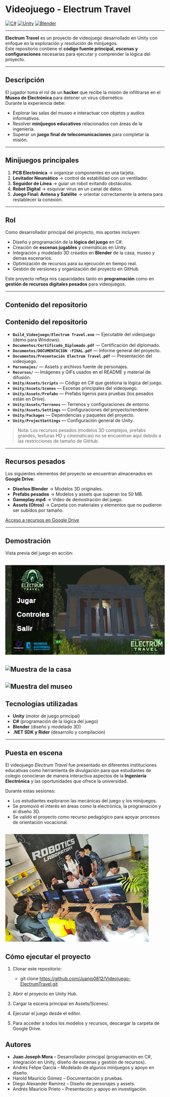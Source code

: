 # Videojuego - Electrum Travel

[![C#](https://img.shields.io/badge/C%23-10.0-239120.svg?logo=c-sharp&logoColor=white)](https://learn.microsoft.com/es-es/dotnet/csharp/)
[![Unity](https://img.shields.io/badge/Unity-2023-black.svg?logo=unity&logoColor=white)](https://unity.com/)
[![Blender](https://img.shields.io/badge/Blender-3.6-orange.svg?logo=blender&logoColor=white)](https://www.blender.org/)

---

**Electrum Travel** es un proyecto de videojuego desarrollado en Unity con enfoque en la exploración y resolución de minijuegos.  
Este repositorio contiene el **código fuente principal, escenas y configuraciones** necesarias para ejecutar y comprender la lógica del proyecto.

---

## Descripción

El jugador toma el rol de un **hacker** que recibe la misión de infiltrarse en el **Museo de Electrónica** para detener un virus cibernético.  
Durante la experiencia debe:

- Explorar las salas del museo e interactuar con objetos y audios informativos.  
- Resolver **minijuegos educativos** relacionados con áreas de la ingeniería.  
- Superar un **juego final de telecomunicaciones** para completar la misión.  

---

## Minijuegos principales

1. **PCB Electrónica** → organizar componentes en una tarjeta.  
2. **Levitador Neumático** → control de estabilidad con un ventilador.  
3. **Seguidor de Línea** → guiar un robot evitando obstáculos.  
4. **Robot Digital** → esquivar virus en un canal de datos.  
5. **Juego Final: Antena y Satélite** → orientar correctamente la antena para restablecer la conexión.  

---

## Rol 
Como desarrollador principal del proyecto, mis aportes incluyen:

- Diseño y programación de la **lógica del juego** en C#.  
- Creación de **escenas jugables** y cinemáticas en Unity.  
- Integración y modelado 3D creados en **Blender** de la casa, museo y demas escenarios.  
- Optimización de recursos para su ejecución en tiempo real.  
- Gestión de versiones y organización del proyecto en GitHub.  

Este proyecto refleja mis capacidades tanto en **programación** como en **gestión de recursos digitales pesados** para videojuegos.

---

## Contenido del repositorio
## Contenido del repositorio

- **`Build_Videojuego/Electrum Travel.exe`** — Ejecutable del videojuego (demo para Windows).
- **`Documentos/Certificado_Diplomado.pdf`** — Certificación del diplomado.
- **`Documentos/DOCUMENTACION -FINAL.pdf`** — Informe general del proyecto.
- **`Documentos/Presentación Electrum Travel.pdf`** — Presentación del videojuego.
- **`Personajes/`** — Assets y archivos fuente de personajes.
- **`Recursos/`** — Imágenes y GIFs usados en el README y material de difusión.
- **`Unity/Assets/Scripts`** — Código en C# que gestiona la lógica del juego.
- **`Unity/Assets/Scenes`** — Escenas principales del videojuego.
- **`Unity/Assets/Prefabs`** — Prefabs ligeros para pruebas (los pesados están en Drive).
- **`Unity/Assets/Terrenos`** — Terrenos y configuraciones de entorno.
- **`Unity/Assets/Settings`** — Configuraciones del proyecto/renderer.
- **`Unity/Packages`** — Dependencias y paquetes del proyecto.
- **`Unity/ProjectSettings`** — Configuración general de Unity.

> Nota: Los recursos pesados (modelos 3D complejos, prefabs grandes, texturas HD y cinemáticas) no se encuentran aquí debido a las restricciones de tamaño de GitHub.

---

## Recursos pesados
Los siguientes elementos del proyecto se encuentran almacenados en **Google Drive**:

- **Diseños Blender** → Modelos 3D originales.  
- **Prefabs pesados** → Modelos y assets que superan los 50 MB.  
- **Gameplay.mp4** → Video de demostración del juego.  
- **Assets (Otros)** → Carpeta con materiales y elementos que no pudieron ser subidos por tamaño.  

[Acceso a recursos en Google Drive](https://drive.google.com/drive/folders/127Xel7jZL63xM-Dr2iKFpTcULgsekJCU?usp=sharing)

---

## Demostración
Vista previa del juego en acción:

![Pantalla de inicio](Recursos/Intro.png)
---
![Muestra de la casa](Recursos/Casa.gif)
---
![Muestra del museo](Recursos/Museo.gif)
---

## Tecnologías utilizadas
- **Unity** (motor de juego principal)  
- **C#** (programación de la lógica del juego)  
- **Blender** (diseño y modelado 3D)  
- **.NET SDK y Rider** (desarrollo y compilación)

---

## Puesta en escena

El videojuego *Electrum Travel* fue presentado en diferentes instituciones educativas como herramienta de divulgación para que estudiantes de colegio conocieran de manera interactiva aspectos de la **Ingeniería Electrónica** y las oportunidades que ofrece la universidad.  

Durante estas sesiones:  
- Los estudiantes exploraron las mecánicas del juego y los minijuegos.  
- Se promovió el interés en áreas como la electrónica, la programación y el diseño 3D.  
- Se validó el proyecto como recurso pedagógico para apoyar procesos de orientación vocacional.  

![Juego en escuelas](Recursos/Escuelas.png)
---

## Cómo ejecutar el proyecto

1. Clonar este repositorio:
   - git clone https://github.com/Juanjo0812/Videojuego-ElectrumTravel.git

2. Abrir el proyecto en Unity Hub.

3. Cargar la escena principal en Assets/Scenes/.

4. Ejecutar el juego desde el editor.

5. Para acceder a todos los modelos y recursos, descargar la carpeta de Google Drive.


## Autores

- **Juan Joseph Mora** – Desarrollador principal (programación en C#, integración en Unity, diseño de escenas y gestión de recursos).  
- Andrés Felipe García – Modelado de algunos minijuegos y apoyo en diseño.  
- Harold Mauricio Gómez – Documentación y pruebas.  
- Diego Alexander Ramírez – Diseño de personajes y assets.  
- Andrés Mauricio Prieto – Presentación y apoyo en investigación.   



